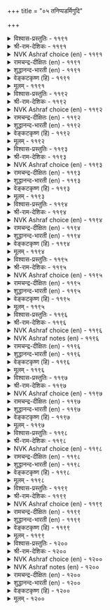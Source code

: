+++
title = "०५ तनिप्पडर्मिगुदि"

+++


<details><summary>विश्वास-प्रस्तुतिः - ११९१</summary>

ताम्वीऴ्वार् तम्वीऴप् पॆट्रवर् पॆट्रारे  
कामत्तुक् काऴिल् कनि।       ११९१
</details>

<details><summary>श्री-राम-देशिकः - ११९१</summary>

वृतः स्वेन प्रियः स्वां च कामयेद्याद् प्रिया ।  
बीजावापं विना लब्धफला स्याल्लक्ष्यजीविते ॥ ११९१॥
</details>

<details><summary>NVK Ashraf choice (en) - ११९१</summary>

११९१
Only those blessed with the love of being loved
Are blessed with the seedless fruit of love. *
(J. Narayanaswamy), (K.R. Srinivasa Iyengar)
</details>

<details><summary>रामचन्द्र-दीक्षितः (en) - ११९१</summary>

1191 tāmvīḻvār tamvīḻap peṟṟavar peṟṟārē  
kāmattuk kāḻil kaṉi.

1191\. Only those women taste all the juice of the seedless fruit of love, whose love is returned by their lovers.  
</details>

<details><summary>शुद्धानन्द-भारती (en) - ११९१</summary>

1\. தாம்விழ்வார் தம்வீழப் பெற்றவர் பெற்றாரே  
காமத்துக் காழில் கனி.  
Stoneless fruit of love they have  
Who are beloved by those they love.        1191  
</details>

<details><summary>वेङ्कटकृष्ण (हि) - ११९१</summary>

1191
जिससे अपना प्यार है, यदि पाती वह प्यार ।  
बीज रहित फल प्रेम का, पाती है निर्धार ॥
  </details>

<details><summary>मूलम् - ११९१</summary>

ताम्वीऴ्वार् तम्वीऴप् पॆट्रवर् पॆट्रारे  
कामत्तुक् काऴिल् कनि।       ११९१
</details>

<details><summary>विश्वास-प्रस्तुतिः - ११९२</summary>

वाऴ्वार्क्कु वानम् पयन्दट्राल् वीऴ्वार्क्कु  
वीऴ्वार् अळिक्कुम् अळि।       ११९२
</details>

<details><summary>श्री-राम-देशिकः - ११९२</summary>

स्वानुरक्तासु नारीषु नायकैः प्रेमदर्शनम् ।  
जन्तूनां विषये मेघकृतवृष्टिसमं भवेत् ॥ ११९२॥
</details>

<details><summary>NVK Ashraf choice (en) - ११९२</summary>

११९२
Like the heavenly showers to living men
Is the blessing of grace by lovers to their beloved. *
(G.U. Pope)
</details>

<details><summary>रामचन्द्र-दीक्षितः (en) - ११९२</summary>

1192 vāḻvārkku vāṉam payantaṟṟāl vīḻvārkku  
vīḻvār aḷikkum aḷi.

1192\. Welcome as the rain to the tillers of the earth is the grace of the lover to his loved one.  
</details>

<details><summary>शुद्धानन्द-भारती (en) - ११९२</summary>

2\. வாழ்வார்க்கு வானம் பயந்தற்றால் வீழ்வார்க்கு  
வீழ்வார் அளிக்கும் அளி.  
The lover - and -beloved's self-givings  
Are like rains to living beings.        1192  
</details>

<details><summary>वेङ्कटकृष्ण (हि) - ११९२</summary>

1192
जीवों का करता जलद, ज्यों जल दे कर क्षेम ।  
प्राण-पियारे का रहा, प्राण-प्रिया से प्रेम ॥
  </details>

<details><summary>मूलम् - ११९२</summary>

वाऴ्वार्क्कु वानम् पयन्दट्राल् वीऴ्वार्क्कु  
वीऴ्वार् अळिक्कुम् अळि।       ११९२
</details>

<details><summary>विश्वास-प्रस्तुतिः - ११९३</summary>

वीऴुनर् वीऴप् पडुवार्क्कु अमैयुमे  
वाऴुनम् ऎन्नुम् सॆरुक्कु।       ११९३
</details>

<details><summary>श्री-राम-देशिकः - ११९३</summary>

नायकासक्तनारीणां खेदे विश्लेषमूलके ।  
जातेऽपि सङ्गमो भूयादिति गर्वयुतास्तु ताः ॥ ११९३॥
</details>

<details><summary>NVK Ashraf choice (en) - ११९३</summary>

११९३
They alone can have the pride of living together
Who are loved by their beloved. *
(V.V.S. Aiyar)
</details>

<details><summary>रामचन्द्र-दीक्षितः (en) - ११९३</summary>

1193 vīḻunar vīḻap paṭuvārkku amaiyumē  
vāḻunam eṉṉum cerukku.

1193\. Justly may those women feel proud of their life who are endowed with lovers who requite their love in all its fullness.  
</details>

<details><summary>शुद्धानन्द-भारती (en) - ११९३</summary>

3\. வீழுநர் வீழப் படுவார்க்கு அமையுமே  
வாழுநம் என்னும் செருக்கு.  
The pride of living is for those  
Whose love is returned by love so close.        1193  
</details>

<details><summary>वेङ्कटकृष्ण (हि) - ११९३</summary>

1193
जिस नारी को प्राप्त है, प्राण-नाथ का प्यार ।  
‘जीऊँगी’ यों गर्व का, उसको है अधिकार ॥
  </details>

<details><summary>मूलम् - ११९३</summary>

वीऴुनर् वीऴप् पडुवार्क्कु अमैयुमे  
वाऴुनम् ऎन्नुम् सॆरुक्कु।       ११९३
</details>

<details><summary>विश्वास-प्रस्तुतिः - ११९४</summary>

वीऴप् पडुवार् कॆऴीइयिलर् ताम्वीऴ्वार्  
वीऴप् पडाअर् ऎनिन्।       ११९४
</details>

<details><summary>श्री-राम-देशिकः - ११९४</summary>

स्ववाञ्छितप्रियतमो यस्यां प्रीतिं न दर्शयेत् ।  
अन्येषां स्पृहणीयां च भाग्यहीनां हि तां विदुः ॥ ११९४॥
</details>

<details><summary>NVK Ashraf choice (en) - ११९४</summary>

११९४
Even if loved by others, they are luckless
Unless loved by those they love. *
(P.S. Sundaram)
</details>

<details><summary>रामचन्द्र-दीक्षितः (en) - ११९४</summary>

1194 vīḻap paṭuvār keḻīiyilar tāmvīḻvār  
vīḻap paṭāar eṉiṉ.

1194\. Those whose love is not returned by their sweet ones are unlucky beyond measure. Of what avail to them is the esteem of others?  
</details>

<details><summary>शुद्धानन्द-भारती (en) - ११९४</summary>

4\. வீழப் படுவார் கெழீஇயிலர் தாம்வீழ்வார்  
வீழப் படாஅர் எனின்.  
Whose love is void of love in turn  
Are luckless with all esteems they earn.        1194  
</details>

<details><summary>वेङ्कटकृष्ण (हि) - ११९४</summary>

1194
उसकी प्रिया बनी नहीं, जो उसका है प्रेय ।  
तो बहुमान्या नारि भी, पुण्यवति नहिं ज्ञेय ॥
  </details>

<details><summary>मूलम् - ११९४</summary>

वीऴप् पडुवार् कॆऴीइयिलर् ताम्वीऴ्वार्  
वीऴप् पडाअर् ऎनिन्।       ११९४
</details>

<details><summary>विश्वास-प्रस्तुतिः - ११९५</summary>

नाम्गादल् कॊण्डार् नमक्कॆवन् सॆय्बवो  
ताम्गादल् कॊळ्ळाक् कडै।       ११९५
</details>

<details><summary>श्री-राम-देशिकः - ११९५</summary>

अङ्गनाप्रीतिपात्रं यः कामुकः प्रेम तासु च ।  
न कुर्यच्चेत् तदा स्त्रीणां किं तैरस्ति प्रयोजनम् ॥ ११९५॥
</details>

<details><summary>NVK Ashraf choice (en) - ११९५</summary>

११९५
What more can I expect of my lord
If he does not love me as much as I love him?
(K. Krishnaswamy & Vijaya Ramkumar)
</details>

<details><summary>रामचन्द्र-दीक्षितः (en) - ११९५</summary>

1195 nāmkātal koṇṭār namakkevaṉ ceypavō  
tāmkātal koḷḷāk kaṭai.

1195\. When he does not return my love, what favour can I expect of him?  
</details>

<details><summary>शुद्धानन्द-भारती (en) - ११९५</summary>

5\. நாம்காதல் கொண்டார் நமக்கெவன் செய்பவோ  
தாம்காதல் கொள்ளாக் கடை.  
What can our lover do us now  
If he does not requite our love?        1195  
</details>

<details><summary>वेङ्कटकृष्ण (हि) - ११९५</summary>

1195
प्यार किया मैंने जिन्हें, यदि खुद किया न प्यार ।  
तो उनसे क्या हो सके, मेरा कुछ उपकार ॥
  </details>

<details><summary>मूलम् - ११९५</summary>

नाम्गादल् कॊण्डार् नमक्कॆवन् सॆय्बवो  
ताम्गादल् कॊळ्ळाक् कडै।       ११९५
</details>

<details><summary>विश्वास-प्रस्तुतिः - ११९६</summary>

ऒरुदलैयान् इन्नादु कामम्गाप् पोल  
इरुदलै यानुम् इनिदु।       ११९६
</details>

<details><summary>श्री-राम-देशिकः - ११९६</summary>

एकपक्षानुरागास्तु जनयेद्यसनं महत् ।  
कामस्तुलाभारसमो द्विपक्षस्थः सुखप्रदः ॥ ११९६॥
</details>

<details><summary>NVK Ashraf choice (en) - ११९६</summary>

११९६
One-sided love pains like lopsided kavadi.
It is sweet only when shared by both sides.
(N.V.K. Ashraf)
</details>

<details><summary>NVK Ashraf notes (en) - ११९६</summary>

११९६. The word “kaavadi” [कावडि, appearing as “का” in Kural] refers to the shoulder pole used to carry heavy articles on either side.
</details>

<details><summary>रामचन्द्र-दीक्षितः (en) - ११९६</summary>

1196 orutalaiyāṉ iṉṉātu kāmamkāp pōla  
irutalai yāṉum iṉitu.

1196\. Bitter is unrequited love; sweet it is if returned in equal measure like the well-poised even scales.  
</details>

<details><summary>शुद्धानन्द-भारती (en) - ११९६</summary>

6\. ஒருதலையான் இன்னாது காமம்காப் போல  
இருதலை யானும் இனிது.  
One sided pains; love in both souls  
Poises well like shoulder poles.        1196  
</details>

<details><summary>वेङ्कटकृष्ण (हि) - ११९६</summary>

1196
प्रेम एक-तरफ़ा रहे, तो है दुखद अपार ।  
दोय तरफ़ हो तो सुखद, ज्यों डंडी पर भार ॥
  </details>

<details><summary>मूलम् - ११९६</summary>

ऒरुदलैयान् इन्नादु कामम्गाप् पोल  
इरुदलै यानुम् इनिदु।       ११९६
</details>

<details><summary>विश्वास-प्रस्तुतिः - ११९७</summary>

परुवरलुम् पैदलुम् काणान्गॊल् कामन्  
ऒरुवर्गण् निण्ड्रॊऴुगु वान्।       ११९७
</details>

<details><summary>श्री-राम-देशिकः - ११९७</summary>

रक्तकामुकयोर्मध्ये वसन्नेकत्र केवलम् ।  
मदीयदुःखवैवर्ण्ये जानीयान्मदनः कथम् ॥ ११९७॥
</details>

<details><summary>NVK Ashraf choice (en) - ११९७</summary>

११९७
Can't the god of Love, lodged in me alone
Causing distress, see my pallor and pain? *
(P.S. Sundaram)
</details>

<details><summary>रामचन्द्र-दीक्षितः (en) - ११९७</summary>

1197 paruvaralum paitalum kāṇāṉkol kāmaṉ  
oruvarkaṇ niṉṟoḻuku vāṉ.

1197\. Cannot the god of love, who pays his attention to me alone, behold all my anguish and sorrow?  
</details>

<details><summary>शुद्धानन्द-भारती (en) - ११९७</summary>

7\. பருவரலும் பைதலும் காணான்கொல் காமன்  
ஒருவர்கண் நின்றொழுகு வான்.  
This cupid aims at me alone;  
Knows he not my pallor and pain?        1197  
</details>

<details><summary>वेङ्कटकृष्ण (हि) - ११९७</summary>

1197
जम कर सक्रिय एक में, रहा मदन बेदर्द ।  
क्या वह समझेगा नहीं, मेरा दुःख व दर्द ॥
  </details>

<details><summary>मूलम् - ११९७</summary>

परुवरलुम् पैदलुम् काणान्गॊल् कामन्  
ऒरुवर्गण् निण्ड्रॊऴुगु वान्।       ११९७
</details>

<details><summary>विश्वास-प्रस्तुतिः - ११९८</summary>

वीऴ्वारिन् इन्सॊल् पॆऱाअदु उलगत्तु  
वाऴ्वारिन् वन्गणार् इल्।       ११९८
</details>

<details><summary>श्री-राम-देशिकः - ११९८</summary>

स्वानुरक्तप्रियेणोक्तमश्रुत्वा मधुरं वचः ।  
वियुज्य भुवि जीवन्त्यो भवन्ति क्लेशभाजनम् ॥ ११९८॥
</details>

<details><summary>NVK Ashraf choice (en) - ११९८</summary>

११९८
Hard is the heart that can survive this world
Without a word of love from the beloved. *
(P.S. Sundaram)
</details>

<details><summary>रामचन्द्र-दीक्षितः (en) - ११९८</summary>

1198 vīḻvāriṉ iṉcol peṟāatu ulakattu  
vāḻvāriṉ vaṉkaṇār il.

1198\. Breathes there a more cruel soul on this earth than the one who lives on without the encouraging words of the loved one?  
</details>

<details><summary>शुद्धानन्द-भारती (en) - ११९८</summary>

8\. வீழ்வாரின் இன்சொல் பெறாஅது உலகத்து  
வாழ்வாரின் வன்கணார் இல்.  
None is so firm as she who loves  
Without kind words from whom she dotes.        1198  
</details>

<details><summary>वेङ्कटकृष्ण (हि) - ११९८</summary>

1198
प्रियतम से पाये बिना, उसका मधुमय बैन ।  
जग में जीती स्त्री सदृश, कोई निष्ठुर है न ॥
  </details>

<details><summary>मूलम् - ११९८</summary>

वीऴ्वारिन् इन्सॊल् पॆऱाअदु उलगत्तु  
वाऴ्वारिन् वन्गणार् इल्।       ११९८
</details>

<details><summary>विश्वास-प्रस्तुतिः - ११९९</summary>

नसैइयार् नल्गार् ऎनिनुम् अवर्माट्टु  
इसैयुम् इनिय सॆविक्कु।       ११९९
</details>

<details><summary>श्री-राम-देशिकः - ११९९</summary>

वाञ्छितः कामुकः प्रीतिं मयि नैव करोतु वा ।  
तत्कीर्तिश्रवणं नूनं श्रवणानन्दं मम ॥ ११९९॥
</details>

<details><summary>NVK Ashraf choice (en) - ११९९</summary>

११९९
Though my beloved bestows nothing,
Still any news about him is sweet to my ears. *
(W.H. Drew and J. Lazarus)
</details>

<details><summary>रामचन्द्र-दीक्षितः (en) - ११९९</summary>

1199 nacaiiyār nalkār eṉiṉum avarmāṭṭu  
icaiyum iṉiya cevikku.

1199\. Though the loved one favours me not, delightful indeed is stray news of him that reaches my ears.  
</details>

<details><summary>शुद्धानन्द-भारती (en) - ११९९</summary>

9\. நசைஇயார் நல்கார் எனினும் அவர்மாட்டு  
இசையும் இனிய செவிக்கு.  
The lover accords not my desires  
And yet his words sweeten my ears.        1199  
</details>

<details><summary>वेङ्कटकृष्ण (हि) - ११९९</summary>

1199
प्रेम रहित प्रियतम रहे, यद्यपि है यह ज्ञात ।  
कर्ण मधुर ही जो मिले, उनकी कोई बात ॥
  </details>

<details><summary>मूलम् - ११९९</summary>

नसैइयार् नल्गार् ऎनिनुम् अवर्माट्टु  
इसैयुम् इनिय सॆविक्कु।       ११९९
</details>

<details><summary>विश्वास-प्रस्तुतिः - १२००</summary>

उऱाअर्क्कु उऱुनोय् उरैप्पाय् कडलैच्  
चॆऱाअअय् वाऴिय नॆञ्जु।       १२००
</details>

<details><summary>श्री-राम-देशिकः - १२००</summary>

प्रेमहीने तु पुरुषे हे चित्त! वदसि व्यथाम् ।  
न तेन तव लाभोऽस्ति जलघेर्गोपनं यथा ॥ १२००॥
</details>

<details><summary>NVK Ashraf choice (en) - १२००</summary>

१२००
O heart, why pour your concerns to the unconcerned?
As well dump into the sea! *
(K.R. Srinivasa Iyengar), (N.V.K. Ashraf)
</details>

<details><summary>NVK Ashraf notes (en) - १२००</summary>

१२००. There are differing renderings of this couplet. The word “उऱार्क्कु” is sometimes taken to mean “strangers or people” and the word “सॆऱाय्” to mean “not to be angry or furious”.  
</details>

<details><summary>रामचन्द्र-दीक्षितः (en) - १२००</summary>

1200 uṟāarkku uṟunōy uraippāy kaṭalaic  
ceṟāaay vāḻiya neñcu.

1200\. Oh my heart! try to tell gnawing cares to your unresponsive lover; you may as well strive to dry up the surging sea.  
</details>

<details><summary>शुद्धानन्द-भारती (en) - १२००</summary>

10\. உறாஅர்க்கு உறுநோய் உரைப்பாய் கடலைச்  
செறாஅஅய் வாழிய நெஞ்சு.  
You tell your grief to listless he  
Bless my heart! rather fill up sea!        1200  
</details>

<details><summary>वेङ्कटकृष्ण (हि) - १२००</summary>

1200
प्रेम हीन से कठिन रुज, कहने को तैयार ।  
रे दिल ! तू चिरजीव रह ! सुखा समुद्र अपार ॥
  </details>

<details><summary>मूलम् - १२००</summary>

उऱाअर्क्कु उऱुनोय् उरैप्पाय् कडलैच्  
चॆऱाअअय् वाऴिय नॆञ्जु।       १२००
</details>
